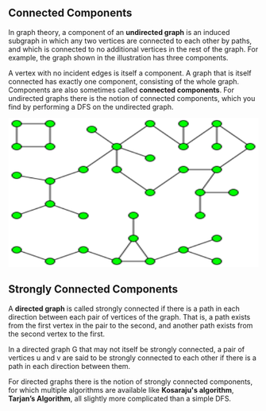 ## Connected Components

In graph theory, a component of an **undirected graph** is an induced subgraph in which any two vertices are connected to each other by paths, and which is connected to no additional vertices in the rest of the graph. For example, the graph shown in the illustration has three components.

A vertex with no incident edges is itself a component. A graph that is itself connected has exactly one component, consisting of the whole graph. Components are also sometimes called **connected components**. For undirected graphs there is the notion of connected components, which you find by performing a DFS on the undirected graph.

<img src="https://github.com/gauxs/cp/blob/master/media/images/component_graph.png?raw=true" width="600" height="300">

## Strongly Connected Components

A **directed graph** is called strongly connected if there is a path in each direction between each pair of vertices of the graph. That is, a path exists from the first vertex in the pair to the second, and another path exists from the second vertex to the first.

In a directed graph G that may not itself be strongly connected, a pair of vertices u and v are said to be strongly connected to each other if there is a path in each direction between them.

For directed graphs there is the notion of strongly connected components, for which multiple algorithms are available like **Kosaraju's algorithm**, **Tarjan’s Algorithm**, all slightly more complicated than a simple DFS.
